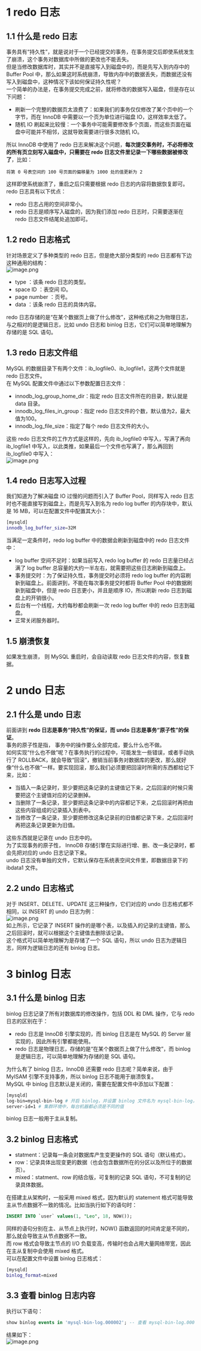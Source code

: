 # 1 redo 日志
## 1.1 什么是 redo 日志
事务具有“持久性”，就是说对于一个已经提交的事务，在事务提交后即使系统发生了崩溃，这个事务对数据库中所做的更改也不能丢失。<br />但是当修改数据库时，其实并不是直接写入到磁盘中的，而是先写入到内存中的 Buffer Pool 中，那么如果这时系统崩溃，导致内存中的数据丢失，而数据还没有写入到磁盘中，这种情况下该如何保证持久性呢？<br />一个简单的办法是，在事务提交完成之前，就将修改的数据写入磁盘，但是存在以下问题：

- 刷新一个完整的数据页太浪费了：如果我们的事务仅仅修改了某个页中的一个字节，而在 InnoDB 中需要以一个页为单位进行磁盘 IO，这样效率太低了。
- 随机 IO 刷起来比较慢：一个事务中可能需要修改多个页面，而这些页面在磁盘中可能并不相邻，这就导致需要进行很多次随机 IO。

所以 InnoDB 中使用了 redo 日志来解决这个问题，**每次提交事务时，不必将修改的所有页立刻写入磁盘中，只需要在 redo 日志文件里记录一下哪些数据被修改了**，比如：
```
将第 0 号表空间的 100 号页面的偏移量为 1000 处的值更新为 2
```
这样即使系统崩溃了，重启之后只需要根据 redo 日志的内容将数据恢复即可。<br />redo 日志具有以下优点：

- redo 日志占用的空间非常小。
- redo 日志是顺序写入磁盘的，因为我们添加 redo 日志时，只需要逐渐在 redo 日志文件结尾处追加即可。
## 1.2 redo 日志格式
针对场景定义了多种类型的 redo 日志，但是绝大部分类型的 redo 日志都有下边这种通用的结构：<br />![image.png](<../images/19 MySQL 进阶-各种日志/1.png>)

- type ：该条 redo 日志的类型。
- space ID ：表空间 ID。
- page number ：页号。
- data ：该条 redo 日志的具体内容。

redo 日志存储的是“在某个数据页上做了什么修改”，这种格式称之为物理日志，与之相对的是逻辑日志，比如 undo 日志和 binlog 日志，它们可以简单地理解为存储的是 SQL 语句。
## 1.3 redo 日志文件组
MySQL 的数据目录下有两个文件：ib_logfile0、ib_logfile1，这两个文件就是 redo 日志文件。<br />在 MySQL 配置文件中通过以下参数配置日志文件：

- innodb_log_group_home_dir：指定 redo 日志文件所在的目录，默认就是 data 目录。
- innodb_log_files_in_group：指定 redo 日志文件的个数，默认值为2，最大值为100。
- innodb_log_file_size：指定了每个 redo 日志文件的大小。

这些 redo 日志文件的工作方式是这样的，先向 ib_logfile0 中写入，写满了再向 ib_logfile1 中写入，以此类推，如果最后一个文件也写满了，那么再回到 ib_logfile0 中写入：<br />![image.png](<../images/19 MySQL 进阶-各种日志/2.png>)
## 1.4 redo 日志写入过程
我们知道为了解决磁盘 IO 过慢的问题而引入了 Buffer Pool，同样写入 redo 日志时也不能直接写到磁盘上，而是先写入到名为 redo log buffer 的内存块中，默认是 16 MB，可以在配置文件中配置其大小：
```bash
[mysqld]
innodb_log_buffer_size=32M
```
当满足一定条件时，redo log buffer 中的数据会刷新到磁盘中的 redo 日志文件中：

- log buffer 空间不足时：如果当前写入 redo log buffer 的 redo 日志量已经占满了 log buffer 总容量的大约一半左右，就需要把这些日志刷新到磁盘上。
- 事务提交时：为了保证持久性，事务提交时必须将 redo log buffer 的内容刷新到磁盘上。前面讲到，不能在每次事务提交时都将 Buffer Pool 中的数据刷新到磁盘中，但是 redo 日志更小，并且是顺序 IO，所以刷新 redo 日志到磁盘上的开销很小。
- 后台有一个线程，大约每秒都会刷新一次 redo log buffer 中的 redo 日志到磁盘。
- 正常关闭服务器时。
## 1.5 崩溃恢复
如果发生崩溃， 则 MySQL 重启时，会自动读取 redo 日志文件的内容，恢复数据。
# 2 undo 日志
## 2.1 什么是 undo 日志
前面讲到 **redo 日志是事务“持久性”的保证，而 undo 日志是事务“原子性”的保证**。<br />事务的原子性是指， 事务中的操作要么全部完成，要么什么也不做。<br />如何实现“什么也不做”呢？在事务执行的过程中，可能发生一些错误，或者手动执行了 ROLLBACK，就会导致“回滚”，撤销当前事务对数据库的更改，那么就好像“什么也不做”一样。要实现回滚，那么我们必须要把回滚时所需的东西都给记下来，比如：

- 当插入一条记录时，至少要把这条记录的主键值记下来，之后回滚的时候只需要把这个主键值对应的记录删掉。 
- 当删除了一条记录，至少要把这条记录中的内容都记下来，之后回滚时再把由这些内容组成的记录插入到表中。 
- 当修改了一条记录，至少要把修改这条记录前的旧值都记录下来，之后回滚时再把这条记录更新为旧值。

这些东西就是记录在 undo 日志中的。<br />为了实现事务的原子性， InnoDB 存储引擎在实际进行增、删、改一条记录时，都会先把对应的 undo 日志记录下来。<br />undo 日志没有单独的文件，它默认保存在系统表空间文件里，即数据目录下的 ibdata1 文件。
## 2.2 undo 日志格式
对于 INSERT、DELETE、UPDATE 这三种操作，它们对应的 undo 日志格式都不相同，以 INSERT 的 undo 日志为例：<br />![image.png](<../images/19 MySQL 进阶-各种日志/3.png>)<br />如上所示，它记录了 INSERT 操作的是哪个表，以及插入的记录的主键值，那么之后回滚时，就可以根据这个主键值去删除该记录。<br />这个格式可以简单地理解为是存储了一个 SQL 语句，所以 undo 日志为逻辑日志，同样为逻辑日志的还有 binlog 日志。
# 3 binlog 日志
## 3.1 什么是 binlog 日志
binlog 日志记录了所有对数据库的修改操作，包括 DDL 和 DML 操作，它与 redo 日志的区别在于：

- redo 日志是 InnoDB 引擎实现的，而 binlog 日志是在 MySQL 的 Server 层实现的，因此所有引擎都能使用。
- redo 日志是物理日志，存储的是“在某个数据页上做了什么修改”，而 binlog 是逻辑日志，可以简单地理解为存储的是 SQL 语句。

为什么有了 binlog 日志，InnoDB 还需要 redo 日志呢？简单来说，由于 MyISAM 引擎不支持事务，所以 binlog 日志不能用于崩溃恢复。<br />MySQL 中 binlog 日志默认是关闭的，需要在配置文件中添加以下配置：
```bash
[mysqld]
log-bin=mysql-bin-log # 开启 binlog，并设置 binlog 文件名为 mysql-bin-log，保存在数据目录下
server-id=1 # 集群环境中，每台机器都必须是不同的值
```
binlog 日志一般用于主从复制。
## 3.2 binlog 日志格式

- statment：记录每一条会对数据库产生变更操作的 SQL 语句（默认格式）。
- row：记录具体出现变更的数据（也会包含数据所在的分区以及所位于的数据页）。
- mixed：statment、row 的结合版，可复制的记录 SQL 语句，不可复制的记录具体数据。

在搭建主从架构时，一般采用 mixed 格式，因为默认的 statement 格式可能导致主从节点数据不一致的情况。比如当执行如下的语句时：
```sql
INSERT INTO `user` values(1, "Leo", 18, NOW());
```
同样的语句分别在主、从节点上执行时，NOW() 函数返回的时间肯定是不同的，那么就会导致主从节点数据不一致。<br />而 row 格式会导致主节点的 I/O 负载变高，传输时也会占用大量网络带宽，因此在主从复制中会使用 mixed 格式。<br />可以在配置文件中设置 binlog 日志格式：
```bash
[mysqld]
binlog_format=mixed
```
## 3.3 查看 binlog 日志内容
执行以下语句：
```sql
show binlog events in 'mysql-bin-log.000002'; -- 查看 mysql-bin-log.000002 文件的内容
```
结果如下：<br />![image.png](<../images/19 MySQL 进阶-各种日志/4.png>)
